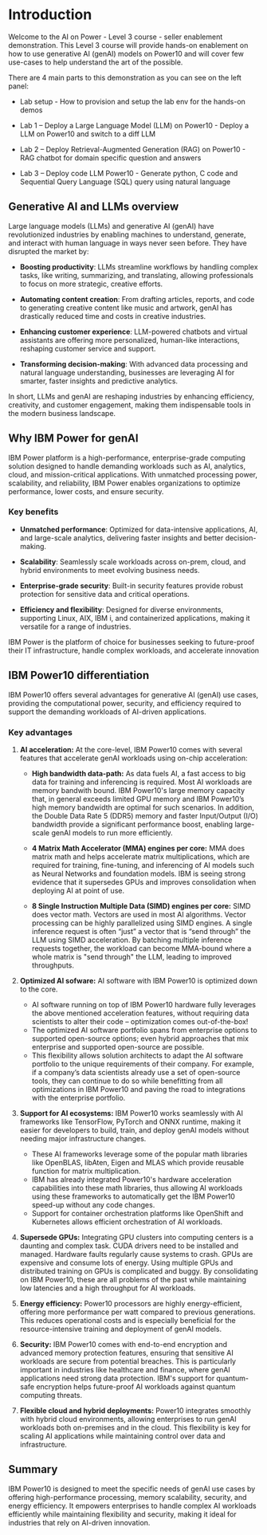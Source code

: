 # Introduction

Welcome to the AI on Power - Level 3 course - seller enablement demonstration.
This Level 3 course will provide hands-on enablement on how to use generative AI (genAI) models on Power10 and will cover few use-cases to help understand the art of the possible.

There are 4 main parts to this demonstration as you can see on the left panel:

* Lab setup - How to provision and setup the lab env for the hands-on demos

* Lab 1 – Deploy a Large Language Model (LLM) on Power10 - Deploy a LLM on Power10 and switch to a diff LLM

* Lab 2 – Deploy Retrieval-Augmented Generation (RAG) on Power10 - RAG chatbot for domain specific question and answers

* Lab 3 – Deploy code LLM Power10 - Generate python, C code and Sequential Query Language (SQL) query using natural language

## Generative AI and LLMs overview

Large language models (LLMs) and generative AI (genAI) have revolutionized industries by enabling machines to understand, generate, and interact with human language in ways never seen before. They have disrupted the market by:

* **Boosting productivity**: LLMs streamline workflows by handling complex tasks, like writing, summarizing, and translating, allowing professionals to focus on more strategic, creative efforts.
  
* **Automating content creation**: From drafting articles, reports, and code to generating creative content like music and artwork, genAI has drastically reduced time and costs in creative industries.

* **Enhancing customer experience**: LLM-powered chatbots and virtual assistants are offering more personalized, human-like interactions, reshaping customer service and support.

* **Transforming decision-making**: With advanced data processing and natural language understanding, businesses are leveraging AI for smarter, faster insights and predictive analytics. 

In short, LLMs and genAI are reshaping industries by enhancing efficiency, creativity, and customer engagement, making them indispensable tools in the modern business landscape.

## Why IBM Power for genAI
IBM Power platform is a high-performance, enterprise-grade computing solution designed to handle demanding workloads such as AI, analytics, cloud, and mission-critical applications. With unmatched processing power, scalability, and reliability, IBM Power enables organizations to optimize performance, lower costs, and ensure security.

### Key benefits

* **Unmatched performance**: Optimized for data-intensive applications, AI, and large-scale analytics, delivering faster insights and better decision-making.

* **Scalability**: Seamlessly scale workloads across on-prem, cloud, and hybrid environments to meet evolving business needs.

* **Enterprise-grade security**: Built-in security features provide robust protection for sensitive data and critical operations.

* **Efficiency and flexibility**: Designed for diverse environments, supporting Linux, AIX, IBM i, and containerized applications, making it versatile for a range of industries.

IBM Power is the platform of choice for businesses seeking to future-proof their IT infrastructure, handle complex workloads, and accelerate innovation

## IBM Power10 differentiation

IBM Power10 offers several advantages for generative AI (genAI) use cases, providing the computational power, security, and efficiency required to support the demanding workloads of AI-driven applications.

### Key advantages

1. **AI acceleration:** At the core-level, IBM Power10 comes with several features that accelerate genAI workloads using on-chip acceleration:
   
    * **High bandwidth data-path:** As data fuels AI, a fast access to big data for training and inferencing is required. Most AI workloads are memory bandwith bound. IBM Power10's large memory capacity that, in general exceeds limited GPU memory and IBM Power10’s high memory bandwidth are optimal for such scenarios. In addition, the Double Data Rate 5 (DDR5) memory and faster Input/Output (I/O) bandwidth provide a significant performance boost, enabling large-scale genAI models to run more efficiently.
      
    * **4 Matrix Math Accelerator (MMA) engines per core:** MMA does matrix math and helps accelerate matrix multiplications, which are required for training, fine-tuning, and inferencing of AI models such as Neural Networks and foundation models. IBM is seeing strong evidence that it supersedes GPUs and improves consolidation when deploying AI at point of use. 

    * **8 Single Instruction Multiple Data (SIMD) engines per core:** SIMD does vector math. Vectors are used in most AI algorithms. Vector processing can be highly parallelized using SIMD engines. A single inference request is often “just” a vector that is “send through” the LLM using SIMD acceleration. By batching multiple inference requests together, the workload can become MMA-bound where a whole matrix is "send through" the LLM, leading to improved throughputs.

2. **Optimized AI sofware:** AI software with IBM Power10 is optimized down to the core.
    *  AI software running on top of IBM Power10 hardware fully leverages the above mentioned acceleration features, without requiring data scientists to alter their code – optimization comes out-of-the-box!
    * The optimized AI software portfolio spans from enterprise options to supported open-source options; even hybrid approaches that mix enterprise and supported open-source are possible.
    * This flexibility allows solution architects to adapt the AI software portfolio to the unique requirements of their company. For example, if a company’s data scientists already use a set of open-source tools, they can continue to do so while benefitting from all optimizations in IBM Power10 and paving the road to integrations with the enterprise portfolio.

3. **Support for AI ecosystems:** IBM Power10 works seamlessly with AI frameworks like TensorFlow, PyTorch and ONNX runtime, making it easier for developers to build, train, and deploy genAI models without needing major infrastructure changes.
    * These AI frameworks leverage some of the popular math libraries like OpenBLAS, libAten, Eigen and MLAS which provide reusable function for matrix multiplication.
    * IBM has already integrated Power10's hardware acceleration capabilities into these math libraries, thus allowing AI workloads using these frameworks to automatically get the IBM Power10 speed-up without any code changes.
    * Support for container orchestration platforms like OpenShift and Kubernetes allows efficient orchestration of AI workloads.
      
4. **Supersede GPUs:** Integrating GPU clusters into computing centers is a daunting and complex task. CUDA drivers need to be installed and managed. Hardware faults regularly cause systems to crash. GPUs are expensive and consume lots of energy. Using multiple GPUs and distributed training on GPUs is complicated and buggy. By consolidating on IBM Power10, these are all problems of the past while maintaining low latencies and a high throughput for AI workloads. 

5. **Energy efficiency:** Power10 processors are highly energy-efficient, offering more performance per watt compared to previous generations. This reduces operational costs and is especially beneficial for the resource-intensive training and deployment of genAI models.

6. **Security:** IBM Power10 comes with end-to-end encryption and advanced memory protection features, ensuring that sensitive AI workloads are secure from potential breaches. This is particularly important in industries like healthcare and finance, where genAI applications need strong data protection. IBM's support for quantum-safe encryption helps future-proof AI workloads against quantum computing threats.

7. **Flexible cloud and hybrid deployments:** Power10 integrates smoothly with hybrid cloud environments, allowing enterprises to run genAI workloads both on-premises and in the cloud. This flexibility is key for scaling AI applications while maintaining control over data and infrastructure.

## **Summary**

IBM Power10 is designed to meet the specific needs of genAI use cases by offering high-performance processing, memory scalability, security, and energy efficiency. It empowers enterprises to handle complex AI workloads efficiently while maintaining flexibility and security, making it ideal for industries that rely on AI-driven innovation.
